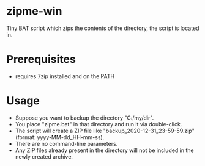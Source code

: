 # zipme-win
Tiny BAT script which zips the contents of the directory, the script is located in.

# Prerequisites
- requires 7zip installed and on the PATH

# Usage
- Suppose you want to backup the directory "C:/my/dir".
- You place "zipme.bat" in that directory and run it via double-click.
- The script will create a ZIP file like "backup_2020-12-31_23-59-59.zip" (format: yyyy-MM-dd_HH-mm-ss).
- There are no command-line parameters.
- Any ZIP files already present in the directory will not be included in the newly created archive.
